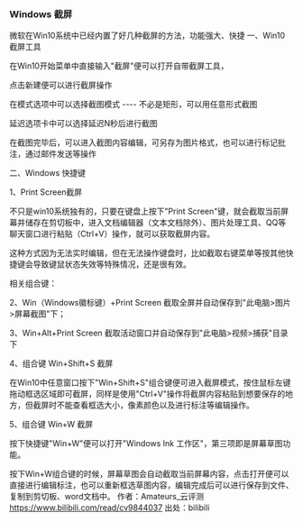 ### Windows 截屏

微软在Win10系统中已经内置了好几种截屏的方法，功能强大、快捷
一、Win10 截屏工具

在Win10开始菜单中直接输入"截屏"便可以打开自带截屏工具，

点击新建便可以进行截屏操作

在模式选项中可以选择截图模式 ---- 不必是矩形，可以用任意形式截图

延迟选项卡中可以选择延迟N秒后进行截图

在截图完毕后，可以进入截图内容编辑，可另存为图片格式，也可以进行标记批注，通过邮件发送等操作

二、Windows 快捷键

1、Print Screen截屏

不只是win10系统独有的，只要在键盘上按下"Print Screen"键，就会截取当前屏幕并储存在剪切板中，进入文档编辑器（文本文档除外）、图片处理工具、QQ等聊天窗口进行粘贴（Ctrl+V）操作，就可以获取截屏内容。

这种方式因为无法实时编辑，但在无法操作键盘时，比如截取右键菜单等按其他快捷键会导致键鼠状态失效等特殊情况，还是很有效。

相关组合键：

2、Win（Windows徽标键）+Print Screen 截取全屏并自动保存到"此电脑>图片>屏幕截图"下；

3、Win+Alt+Print Screen 截取活动窗口并自动保存到"此电脑>视频>捕获"目录下

4、组合键 Win+Shift+S 截屏

在Win10中任意窗口按下"Win+Shift+S"组合键便可进入截屏模式，按住鼠标左键拖动框选区域即可截屏，同样是使用"Ctrl+V"操作将截屏内容粘贴到想要保存的地方，但截屏时不能查看框选大小，像素颜色以及进行标注等编辑操作。

5、组合键 Win+W 截屏

按下快捷键"Win+W"便可以打开"Windows Ink 工作区"，第三项即是屏幕草图功能。

按下Win+W组合键的时候，屏幕草图会自动截取当前屏幕内容，点击打开便可以直接进行编辑标注，也可以重新框选草图内容，编辑完成后可以进行保存到文件、复制到剪切板、word文档中。 作者：Amateurs_云评测 https://www.bilibili.com/read/cv9844037 出处：bilibili